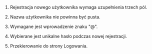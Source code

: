 1. Rejestracja nowego użytkownika wymaga uzupełnienia trzech pól.

2. Nazwa użytkownika nie powinna być pusta.

3. Wymagane jest wprowadzenie znaku "@".

4. Wybierane jest unikalne hasło podczas nowej rejestracji.

5. Przekierowanie do strony Logowania.